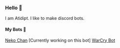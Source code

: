 ### Hello 👋

I am Atidipt. I like to make discord bots. 
#### My Bots 🤖
[Neko Chan](https://atidipt123.github.io/neko-chan)  [Currently working on this bot]
[WarCry Bot](https://github.com/Atidipt123/warcry_bot)
